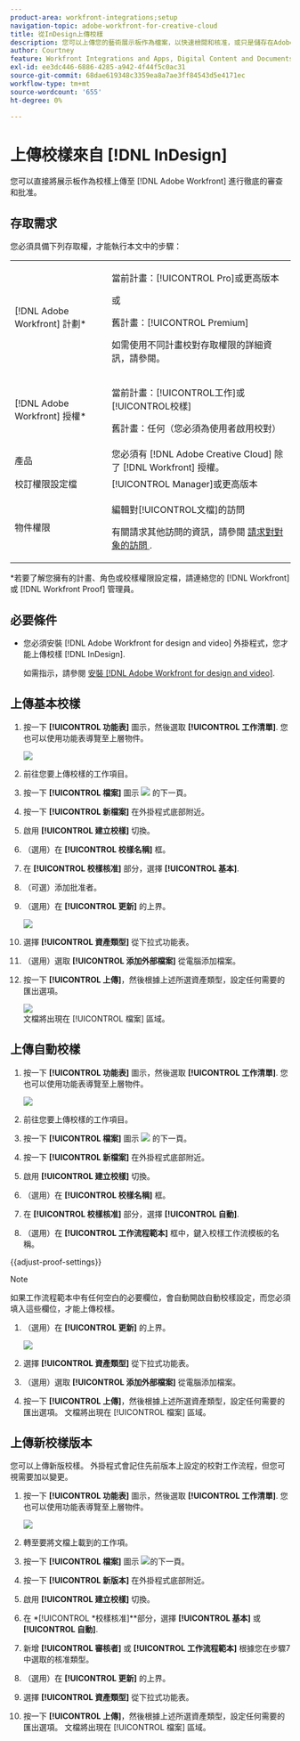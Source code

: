 ```yaml
---
product-area: workfront-integrations;setup
navigation-topic: adobe-workfront-for-creative-cloud
title: 從InDesign上傳校樣
description: 您可以上傳您的藝術展示板作為檔案，以快速檢閱和核准，或只是儲存在Adobe Workfront。
author: Courtney
feature: Workfront Integrations and Apps, Digital Content and Documents
exl-id: ee3dc446-6886-4285-a942-4f44f5c0ac31
source-git-commit: 68dae619348c3359ea8a7ae3ff84543d5e4171ec
workflow-type: tm+mt
source-wordcount: '655'
ht-degree: 0%

---
```


# 上傳校樣來自 [!DNL InDesign]

您可以直接將展示板作為校樣上傳至 [!DNL Adobe Workfront] 進行徹底的審查和批准。

## 存取需求

您必須具備下列存取權，才能執行本文中的步驟：

<table style="table-layout:auto"> 
 <col> 
 <col> 
 <tbody> 
 <tr> 
   <td role="rowheader">[!DNL Adobe Workfront] 計劃*</td> 
   <td> <p>當前計畫：[!UICONTROL Pro]或更高版本</p> <p>或</p> <p>舊計畫：[!UICONTROL Premium]</p> <p>如需使用不同計畫校對存取權限的詳細資訊，請參閱。</p> </td> 
  </tr> 
  <tr> 
   <td role="rowheader">[!DNL Adobe Workfront] 授權*</td> 
   <td> <p>當前計畫：[!UICONTROL工作]或[!UICONTROL校樣]</p> <p>舊計畫：任何（您必須為使用者啟用校對）</p> </td> 
  </tr> 
  <tr> 
   <td role="rowheader">產品</td> 
   <td>您必須有 [!DNL Adobe Creative Cloud] 除了 [!DNL Workfront] 授權。</td> 
  </tr> 
  <tr> 
   <td role="rowheader">校訂權限設定檔 </td> 
   <td>[!UICONTROL Manager]或更高版本</td> 
  </tr> 
  <tr> 
   <td role="rowheader">物件權限</td> 
   <td> <p>編輯對[!UICONTROL文檔]的訪問</p> <p>有關請求其他訪問的資訊，請參閱 <a href="../../workfront-basics/grant-and-request-access-to-objects/request-access.md" class="MCXref xref">請求對對象的訪問 </a>.</p> </td> 
  </tr> 
 </tbody> 
</table>

&#42;若要了解您擁有的計畫、角色或校樣權限設定檔，請連絡您的 [!DNL Workfront] 或 [!DNL Workfront Proof] 管理員。

## 必要條件

* 您必須安裝 [!DNL Adobe Workfront for design and video] 外掛程式，您才能上傳校樣 [!DNL InDesign].

   如需指示，請參閱 [安裝 [!DNL Adobe Workfront for design and video]](/help/quicksilver/workfront-integrations-and-apps/adobe-workfront-for-creative-cloud/wf-install-cc.md).

## 上傳基本校樣

1. 按一下 **[!UICONTROL 功能表]** 圖示，然後選取 **[!UICONTROL 工作清單]**. 您也可以使用功能表導覽至上層物件。

   ![](assets/go-back-to-work-list-350x314.png)

1. 前往您要上傳校樣的工作項目。
1. 按一下 **[!UICONTROL 檔案]** 圖示 ![](assets/documents.png) 的下一頁。
1. 按一下 **[!UICONTROL 新檔案]** 在外掛程式底部附近。
1. 啟用 **[!UICONTROL 建立校樣]** 切換。
1. （選用）在 **[!UICONTROL 校樣名稱]** 框。
1. 在 **[!UICONTROL 校樣核准]** 部分，選擇 **[!UICONTROL 基本]**.
1. （可選）添加批准者。
1. （選用）在 **[!UICONTROL 更新]** 的上界。

   ![](assets/add-comment.png)

1. 選擇 **[!UICONTROL 資產類型]** 從下拉式功能表。

1. （選用）選取 **[!UICONTROL 添加外部檔案]** 從電腦添加檔案。
1. 按一下 **[!UICONTROL 上傳]**，然後根據上述所選資產類型，設定任何需要的匯出選項。

   ![](assets/plugin-files-350x307.png)\
   文檔將出現在 [!UICONTROL 檔案] 區域。


## 上傳自動校樣

1. 按一下 **[!UICONTROL 功能表]** 圖示，然後選取 **[!UICONTROL 工作清單]**. 您也可以使用功能表導覽至上層物件。

   ![](assets/go-back-to-work-list-350x314.png)

1. 前往您要上傳校樣的工作項目。
1. 按一下 **[!UICONTROL 檔案]** 圖示 ![](assets/documents.png) 的下一頁。

1. 按一下 **[!UICONTROL 新檔案]** 在外掛程式底部附近。
1. 啟用 **[!UICONTROL 建立校樣]** 切換。
1. （選用）在 **[!UICONTROL 校樣名稱]** 框。
1. 在 **[!UICONTROL 校樣核准]** 部分，選擇 **[!UICONTROL 自動]**.
1. （選用）在 **[!UICONTROL 工作流程範本]** 框中，鍵入校樣工作流模板的名稱。

{{adjust-proof-settings}}

>[!NOTE]
>
> 如果工作流程範本中有任何空白的必要欄位，會自動開啟自動校樣設定，而您必須填入這些欄位，才能上傳校樣。


1. （選用）在 **[!UICONTROL 更新]** 的上界。

   ![](assets/add-comment-automated-approval.png)

1. 選擇 **[!UICONTROL 資產類型]** 從下拉式功能表。
1. （選用）選取 **[!UICONTROL 添加外部檔案]** 從電腦添加檔案。
1. 按一下 **[!UICONTROL 上傳]**，然後根據上述所選資產類型，設定任何需要的匯出選項。
文檔將出現在 [!UICONTROL 檔案] 區域。

## 上傳新校樣版本

您可以上傳新版校樣。 外掛程式會記住先前版本上設定的校對工作流程，但您可視需要加以變更。

1. 按一下 **[!UICONTROL 功能表]** 圖示，然後選取 **[!UICONTROL 工作清單]**. 您也可以使用功能表導覽至上層物件。

   ![](assets/go-back-to-work-list-350x314.png)

1. 轉至要將文檔上載到的工作項。
1. 按一下 **[!UICONTROL 檔案]** 圖示 ![](assets/documents.png)的下一頁。

1. 按一下 **[!UICONTROL 新版本]** 在外掛程式底部附近。
1. 啟用 **[!UICONTROL 建立校樣]** 切換。

1. 在 *[!UICONTROL *校樣核准]**部分，選擇 **[!UICONTROL 基本]** 或 **[!UICONTROL 自動]**.

1. 新增 **[!UICONTROL 審核者]** 或 **[!UICONTROL 工作流程範本]** 根據您在步驟7中選取的核准類型。

1. （選用）在 **[!UICONTROL 更新]** 的上界。
1. 選擇 **[!UICONTROL 資產類型]** 從下拉式功能表。
1. 按一下 **[!UICONTROL 上傳]**，然後根據上述所選資產類型，設定任何需要的匯出選項。
文檔將出現在 [!UICONTROL 檔案] 區域。
